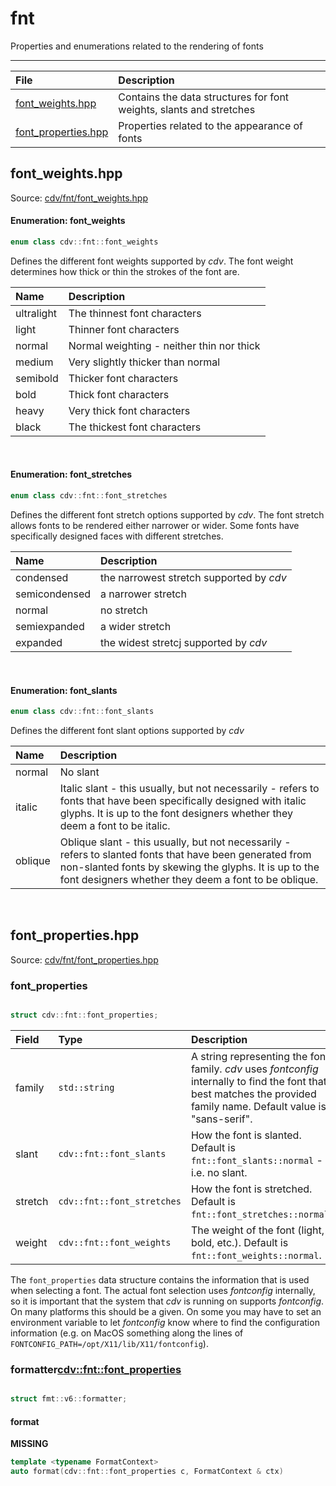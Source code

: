 # fnt

Properties and enumerations related to the rendering of fonts

***



|File|Description|
| :-- | :-- |
| [font_weights.hpp](#font_weightshpp) | Contains the data structures for font weights, slants and stretches |
| [font_properties.hpp](#font_propertieshpp) | Properties related to the appearance of fonts |


## font_weights.hpp

Source: [cdv/fnt/font_weights.hpp](/include/cdv/fnt/font_weights.hpp)


#### Enumeration: font_weights

```c++
enum class cdv::fnt::font_weights
```

Defines the different font weights supported by *cdv*. The font weight determines how thick or thin the strokes of the font are.

|Name|Description|
| :-- | :-- |
| ultralight | The thinnest font characters |
| light | Thinner font characters |
| normal | Normal weighting - neither thin nor thick |
| medium | Very slightly thicker than normal |
| semibold | Thicker font characters |
| bold | Thick font characters |
| heavy | Very thick font characters |
| black | The thickest font characters |





<br />

#### Enumeration: font_stretches

```c++
enum class cdv::fnt::font_stretches
```

Defines the different font stretch options supported by *cdv*. The font stretch allows fonts to be rendered either narrower or wider. Some fonts have specifically designed faces with different stretches.

|Name|Description|
| :-- | :-- |
| condensed | the narrowest stretch supported by *cdv* |
| semicondensed | a narrower stretch |
| normal | no stretch |
| semiexpanded | a wider stretch |
| expanded | the widest stretcj supported by *cdv* |





<br />

#### Enumeration: font_slants

```c++
enum class cdv::fnt::font_slants
```

Defines the different font slant options supported by *cdv*

|Name|Description|
| :-- | :-- |
| normal | No slant |
| italic | Italic slant - this usually, but not necessarily - refers to fonts that have been specifically designed with italic glyphs. It is up to the font designers whether they deem a font to be italic. |
| oblique | Oblique slant - this usually, but not necessarily - refers to slanted fonts that have been generated from non-slanted fonts by skewing the glyphs. It is up to the font designers whether they deem a font to be oblique. |





<br />

## font_properties.hpp

Source: [cdv/fnt/font_properties.hpp](/include/cdv/fnt/font_properties.hpp)


### font_properties

```c++

struct cdv::fnt::font_properties;
```

|Field|Type|Description|
| :-- | :-- | :-- |
| family | `std::string` | A string representing the font family. *cdv* uses *fontconfig* internally to find the font that best matches the provided family name. Default value is "sans-serif". |
| slant | `cdv::fnt::font_slants` | How the font is slanted. Default is `fnt::font_slants::normal` - i.e. no slant. |
| stretch | `cdv::fnt::font_stretches` | How the font is stretched. Default is `fnt::font_stretches::normal`. |
| weight | `cdv::fnt::font_weights` | The weight of the font (light, bold, etc.). Default is `fnt::font_weights::normal`. |




The `font_properties` data structure contains the information that is used when selecting a font. The actual font selection uses *fontconfig* internally, so it is important that the system that *cdv* is running on supports *fontconfig*. On many platforms this should be a given. On some you may have to set an environment variable to let *fontconfig* know where to find the configuration information (e.g. on MacOS something along the lines of `FONTCONFIG_PATH=/opt/X11/lib/X11/fontconfig`).


### formatter<cdv::fnt::font_properties>

```c++

struct fmt::v6::formatter;
```




#### format

__MISSING__

```c++
template <typename FormatContext>
auto format(cdv::fnt::font_properties c, FormatContext & ctx)
```




<br />



